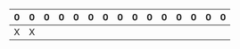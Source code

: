 | 0   | 0   | 0   | 0   | 0   | 0   | 0   | 0   | 0   | 0   | 0   | 0   | 0   | 0   | 0   |
| --- | --- | --- | --- | --- | --- | --- | --- | --- | --- | --- | --- | --- | --- | --- |
| X   | X   |     |     |     |     |     |     |     |     |     |     |     |     |     |

